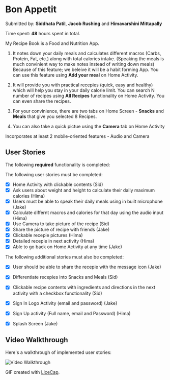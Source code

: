 # Bon Appetit

Submitted by: **Siddhata Patil**, **Jacob Rushing** and **Himavarshini Mittapally**

Time spent: **48** hours spent in total.


My Recipe Book is a Food and Nutrition App.

1. It notes down your daily meals and calculates different macros (Carbs, Protein, Fat, etc.) along with total calories intake.
(Speaking the meals is much convinient way to make notes instead of writing down meals)
Because of this feature; we beleive it will be a habit forming App.
You can use this feature using **Add your meal** on Home Activity.

2. It will provide you with practical recepies (quick, easy and healthy) which will help you stay in your daily calorie limit.
You can search N number of recipes using **All Recipes** functionality on Home Activity. You can even share the recipes.

3. For your convinience, there are two tabs on Home Screen - **Snacks** and **Meals** that give you selected 8 Recipes.

4. You can also take a quick pictue using the **Camera** tab on Home Activity

Incorporates at least 2 mobile-oriented features - Audio and Camera

## User Stories

The following **required** functionality is completed:

The following user stories must be completed:

* [x] Home Activity with clickable contents (Sid)
* [X] Ask users about weight and height to calculate their daily maximum calories (Hima)
* [x] Users must be able to speak their daily meals using in built microphone (Jake)
* [X] Calculate differnt macros and calories for that day using the audio input (Hima)
* [x] Use Camera to take picture of the recipe (Sid)
* [x] Share the picture of recipe with friends (Jake)
* [x] Clickable recepie pictures (Hima)
* [x] Detailed recepie in next activity (Hima)
* [x] Able to go back on Home Activity at any time (Jake)

The following additional stories must also be completed:

* [x] User should be able to share the recepie with the message icon (Jake)
* [x] Differentiate recepies into Snacks and Meals (Sid)
* [x] Clickable recipe contents with ingredients and directions in the next activity with a checkbox functionality (Sid)
* [x] Sign In Logo Activity (email and password) (Jake)
* [x] Sign Up activity (Full name, email and Password) (Hima)
* [x] Splash Screen (Jake)


## Video Walkthrough

Here's a walkthrough of implemented user stories:

<img src='https://i.imgur.com/nXZopV2.gif' title='Video Walkthrough' width='' alt='Video Walkthrough' />

GIF created with [LiceCap](http://www.cockos.com/licecap/).


